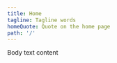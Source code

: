 ```yaml
---
title: Home
tagline: Tagline words
homeQuote: Quote on the home page
path: '/'
---
```


Body text content
